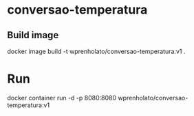 # conversao-temperatura

## Build image
docker image build -t wprenholato/conversao-temperatura:v1 .

# Run
docker container run -d -p 8080:8080 wprenholato/conversao-temperatura:v1